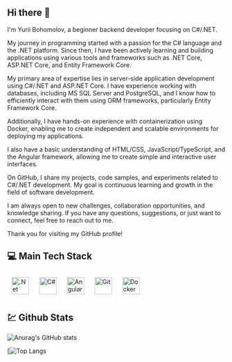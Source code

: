 ## Hi there 👋

<p>
 I'm Yurii Bohomolov, a beginner backend developer focusing on C#/.NET.

  My journey in programming started with a passion for the C# language and the .NET platform. Since then, 
  I have been actively learning and building applications using various tools and frameworks such as .NET Core, ASP.NET  Core, and Entity Framework Core.

  My primary area of expertise lies in server-side application development using C#/.NET and ASP.NET Core.
  I have experience working with databases, including MS SQL Server and PostgreSQL,
  and I know how to efficiently  interact with them using ORM frameworks, particularly Entity Framework Core.

  Additionally, I have hands-on experience with containerization using Docker, enabling me to create independent and scalable environments for deploying my applications.

  I also have a basic understanding of HTML/CSS, JavaScript/TypeScript, and the Angular framework, allowing me to create simple and interactive user interfaces.

  On GitHub, I share my projects, code samples, and experiments related to C#/.NET development. My goal is continuous learning and growth in the field of software development.

  I am always open to new challenges, collaboration opportunities, and knowledge sharing. If you have any questions, suggestions, or just want to connect, feel free to reach out to me.

  Thank you for visiting my GitHub profile!
</p>

## 💻 Main Tech Stack
<div align="left">  
  <a href="https://dotnet.microsoft.com/download" target="_blank"><img style="margin: 10px" src="https://profilinator.rishav.dev/skills-assets/dotnetcore.png" alt=".Net Core" height="40" /></a>
  <a href="https://docs.microsoft.com/en-us/dotnet/csharp/" target="_blank"><img style="margin: 10px" src="https://profilinator.rishav.dev/skills-assets/csharp-original.svg" alt="C#" height="40" /></a>    
  <a href="https://angular.io/" target="_blank"><img style="margin: 10px" src="https://profilinator.rishav.dev/skills-assets/angularjs-original.svg" alt="Angular" height="40" /></a>  
  <a href="https://github.com/" target="_blank"><img style="margin: 10px" src="https://profilinator.rishav.dev/skills-assets/git-scm-icon.svg" alt="Git" height="40"/></a>  
  <a href="https://www.docker.com/" target="_blank"><img style="margin: 10px" src="https://profilinator.rishav.dev/skills-assets/docker-original-wordmark.svg" alt="Docker" height="40" /></a>  
</div>

## 💹 Github Stats


![Anurag's GitHub stats](https://github-readme-stats.vercel.app/api?username=kek145&show_icons=true&theme=radical)


[![Top Langs](https://github-readme-stats.vercel.app/api/top-langs/?username=kek145&theme=radical)
